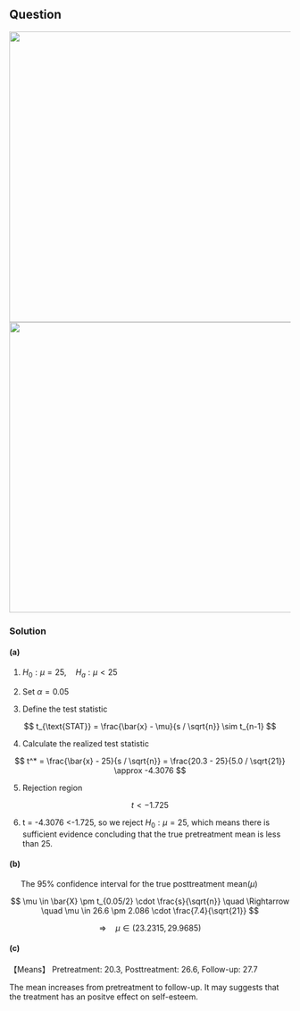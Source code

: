 ## Question 
<img width="520" src="https://github.com/user-attachments/assets/ef6daeb5-3d18-4562-9bcf-6b0880c1acfa"/> 

<br>

<img width="520" src="https://github.com/user-attachments/assets/14625d99-87a3-4b4e-b845-7a1b7323e7f5" />

### Solution
#### (a)  
 
1. $H_0: \mu = 25, \quad H_a: \mu < 25$

2. Set $\alpha = 0.05$

3. Define the test statistic

$$
t_{\text{STAT}} = \frac{\bar{x} - \mu}{s / \sqrt{n}} \sim t_{n-1}
$$

4. Calculate the realized test statistic

$$
t^* = \frac{\bar{x} - 25}{s / \sqrt{n}} = \frac{20.3 - 25}{5.0 / \sqrt{21}} \approx -4.3076
$$

5. Rejection region

$$
t < -1.725
$$

6. t = -4.3076 <-1.725, so we reject $H_0: \mu = 25$, which means there is sufficient evidence concluding that the true pretreatment mean is less than 25.
  
#### (b)    

$\quad$ The 95% confidence interval for the true posttreatment mean($\mu$) 

$$
\mu \in \bar{X} \pm t_{0.05/2} \cdot \frac{s}{\sqrt{n}} \quad \Rightarrow \quad \mu \in 26.6 \pm 2.086 \cdot \frac{7.4}{\sqrt{21}}
$$

$$
\Rightarrow \quad \mu \in (23.2315,29.9685)
$$

#### (c) 
【Means】
Pretreatment: $20.3$,  Posttreatment: $26.6$,  Follow-up: $27.7$  

The mean increases from pretreatment to follow-up. It may suggests that the treatment has an positve effect on self-esteem.  


